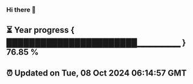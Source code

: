 ### Hi there 👋
⏳ Year progress { ███████████████████████▁▁▁▁▁▁▁ } 76.85 %
---
⏰ Updated on Tue, 08 Oct 2024 06:14:57 GMT
---
